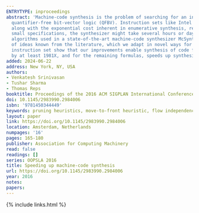 ```yaml
---
ENTRYTYPE: inproceedings
abstract: 'Machine-code synthesis is the problem of searching for an instruction sequence that implements a semantic specification, given as a formula in
  quantifier-free bit-vector logic (QFBV). Instruction sets like Intel''s IA-32 have around 43,000 unique instruction schemas; this huge instruction pool,
  along with the exponential cost inherent in enumerative synthesis, results in an enormous search space for a machine-code synthesizer: even for relatively
  small specifications, the synthesizer might take several hours or days to find an implementation. In this paper, we present several improvements to the
  algorithms used in a state-of-the-art machine-code synthesizer McSynth. In addition to a novel pruning heuristic, our improvements incorporate a number
  of ideas known from the literature, which we adapt in novel ways for the purpose of speeding up machine-code synthesis. Our experiments for Intel''s IA-32
  instruction set show that our improvements enable synthesis of code for 12 out of 14 formulas on which McSynth times out, speeding up the synthesis time
  by at least 1981X, and for the remaining formulas, speeds up synthesis by 3X.'
added: 2024-06-22
address: New York, NY, USA
authors:
- Venkatesh Srinivasan
- Tushar Sharma
- Thomas Reps
booktitle: Proceedings of the 2016 ACM SIGPLAN International Conference on Object-Oriented Programming, Systems, Languages, and Applications
doi: 10.1145/2983990.2984006
isbn: '9781450344449'
keywords: pruning heuristics, move-to-front heuristic, flow independence, flattening deep terms, Machine-code synthesis, IA-32 instruction set
layout: paper
link: https://doi.org/10.1145/2983990.2984006
location: Amsterdam, Netherlands
numpages: '16'
pages: 165-180
publisher: Association for Computing Machinery
read: false
readings: []
series: OOPSLA 2016
title: Speeding up machine-code synthesis
url: https://doi.org/10.1145/2983990.2984006
year: 2016
notes:
papers:
---
```

{% include links.html %}
